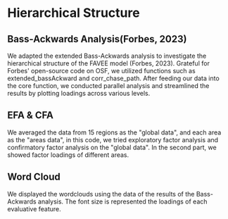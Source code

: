 # Hierarchical Structure

## Bass-Ackwards Analysis(Forbes, 2023)

We adapted the extended Bass-Ackwards analysis to investigate the hierarchical structure of the FAVEE model (Forbes, 2023). Grateful for Forbes' open-source code on OSF, we utilized functions such as extended_bassAckward and corr_chase_path. After feeding our data into the core function, we conducted parallel analysis and streamlined the results by plotting loadings across various levels.

## EFA & CFA

We averaged the data from 15 regions as the "global data", and each area as the "areas data", in this code, we tried exploratory factor analysis and confirmatory factor analysis on the "global data". In the second part, we showed factor loadings of different areas. 

## Word Cloud

We displayed the wordclouds using the data of the results of the Bass-Ackwards analysis. The font size is represented the loadings of each evaluative feature. 